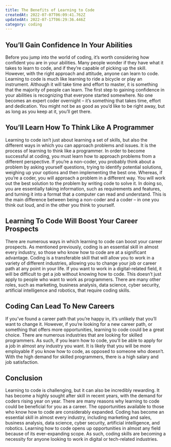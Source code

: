 ```yaml
---
title: The Benefits of Learning to Code
createdAt: 2022-07-07T06:09:41.762Z
updatedAt: 2022-07-17T06:29:36.446Z
category: coding
---
```


## You’ll Gain Confidence In Your Abilities

Before you jump into the world of coding, it’s worth considering how confident you are in your abilities. Many people wonder if they have what it takes to learn to code, and if they’re capable of picking up the skill. However, with the right approach and attitude, anyone can learn to code. Learning to code is much like learning to ride a bicycle or play an instrument. Although it will take time and effort to master, it is something that the majority of people can learn. The first step to gaining confidence in your abilities is recognizing that everyone started somewhere. No one becomes an expert coder overnight – it’s something that takes time, effort and dedication. You might not be as good as you’d like to be right away, but as long as you keep at it, you’ll get there.

## You’ll Learn How To Think Like A Programmer

Learning to code isn’t just about learning a set of skills, but also the different ways in which you can approach problems and issues. It is the process of learning to think like a programmer. In order to become successful at coding, you must learn how to approach problems from a different perspective. If you’re a non-coder, you probably think about a problem by asking yourself questions, trying to identify potential solutions, weighing up your options and then implementing the best one. Whereas, if you’re a coder, you will approach a problem in a different way. You will work out the best solution to the problem by writing code to solve it. In doing so, you are essentially taking information, such as requirements and features, and turning it into a format that a computer can read and understand. This is the main difference between being a non-coder and a coder – in one you think out loud, and in the other you think to yourself.

## Learning To Code Will Boost Your Career Prospects

There are numerous ways in which learning to code can boost your career prospects. As mentioned previously, coding is an essential skill in almost every industry, so those who know how to code are at a significant advantage. Coding is a transferable skill that will allow you to work in a variety of different industries, allowing you to change your job or career path at any point in your life. If you want to work in a digital-related field, it will be difficult to get a job without knowing how to code. This doesn’t just apply to people who want to work as programmers. There are many other roles, such as marketing, business analysis, data science, cyber security, artificial intelligence and robotics, that require coding skills.

## Coding Can Lead To New Careers

If you’ve found a career path that you’re happy in, it’s unlikely that you’ll want to change it. However, if you’re looking for a new career path, or something that offers more opportunities, learning to code could be a great choice. There are numerous industries that are looking for skilled programmers. As such, if you learn how to code, you’ll be able to apply for a job in almost any industry you want. It is likely that you will be more employable if you know how to code, as opposed to someone who doesn’t. With the high demand for skilled programmers, there is a high salary and job satisfaction.

## Conclusion

Learning to code is challenging, but it can also be incredibly rewarding. It has become a highly sought after skill in recent years, with the demand for coders rising year on year. There are many reasons why learning to code could be beneficial for you as a career. The opportunities available to those who know how to code are considerably expanded. Coding has become an essential skill in almost every industry, including marketing and sales, business analysis, data science, cyber security, artificial intelligence, and robotics. Learning how to code opens up opportunities in almost any field because of its ever-expanding scope. As such, coding skills are becoming a necessity for anyone looking to work in digital or tech-related industries.
